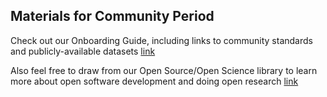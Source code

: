 ## Materials for Community Period

Check out our Onboarding Guide, including links to community standards and publicly-available datasets [link](https://github.com/devoworm/Proposals-Public-Lectures/blob/master/Onboarding%20Guide/onboarding-guide.md)

Also feel free to draw from our Open Source/Open Science library to learn more about open software development and doing open research [link](https://drive.google.com/drive/u/0/folders/1ZlLk6vCY4QBe-d27tYRLqHZd_hmDEHa0)
